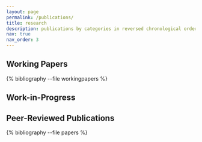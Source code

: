 ```yaml
---
layout: page
permalink: /publications/
title: research
description: publications by categories in reversed chronological order. generated by jekyll-scholar.
nav: true
nav_order: 3
---
```


<!-- _pages/publications.md -->
<div class="publications">

## Working Papers
{% bibliography --file workingpapers %}

## Work-in-Progress

## Peer-Reviewed Publications
{% bibliography --file papers %}

</div>
